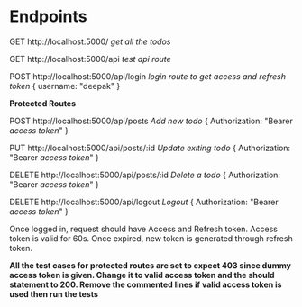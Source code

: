 # Endpoints

GET http://localhost:5000/  *get all the todos*

GET http://localhost:5000/api  *test api route*

POST http://localhost:5000/api/login  *login route to get access and refresh token*
{
  username: "deepak"
}

**Protected Routes** 

POST http://localhost:5000/api/posts *Add new todo*
{
  Authorization: "Bearer *access token*"
}

PUT http://localhost:5000/api/posts/:id *Update exiting todo*
{
  Authorization: "Bearer *access token*"
}

DELETE http://localhost:5000/api/posts/:id *Delete a todo*
{
  Authorization: "Bearer *access token*"
}

DELETE http://localhost:5000/api/logout *Logout*
{
  Authorization: "Bearer *access token*"
}

Once logged in, request should have Access and Refresh token. Access token is valid for 60s. Once expired, new token is generated through refresh token.

**All the test cases for protected routes are set to expect 403 since dummy access token is given. Change it to valid access token and the should statement to 200. Remove the commented lines if valid access token is used then run the tests**